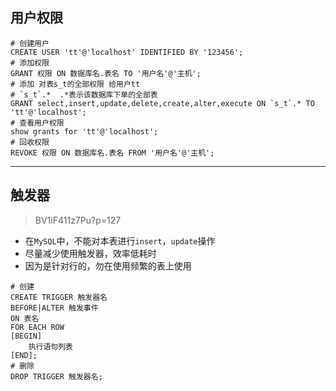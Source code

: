 ## 用户权限

```mysql
# 创建用户
CREATE USER 'tt'@'localhost' IDENTIFIED BY '123456';
# 添加权限
GRANT 权限 ON 数据库名.表名 TO '用户名'@'主机';
# 添加 对表s_t的全部权限 给用户tt
# `s_t`.*  .*表示该数据库下单的全部表
GRANT select,insert,update,delete,create,alter,execute ON `s_t`.* TO 'tt'@'localhost';
# 查看用户权限
show grants for 'tt'@'localhost';
# 回收权限
REVOKE 权限 ON 数据库名.表名 FROM '用户名'@'主机';
```

----

## 触发器

> BV1iF411z7Pu?p=127

- 在`MySQL`中，不能对本表进行`insert`，`update`操作
- 尽量减少使用触发器，效率低耗时
- 因为是针对行的，勿在使用频繁的表上使用

```mysql
# 创建
CREATE TRIGGER 触发器名 
BEFORE|ALTER 触发事件
ON 表名
FOR EACH ROW 
[BEGIN]
	执行语句列表
[END];
# 删除
DROP TRIGGER 触发器名;
```



